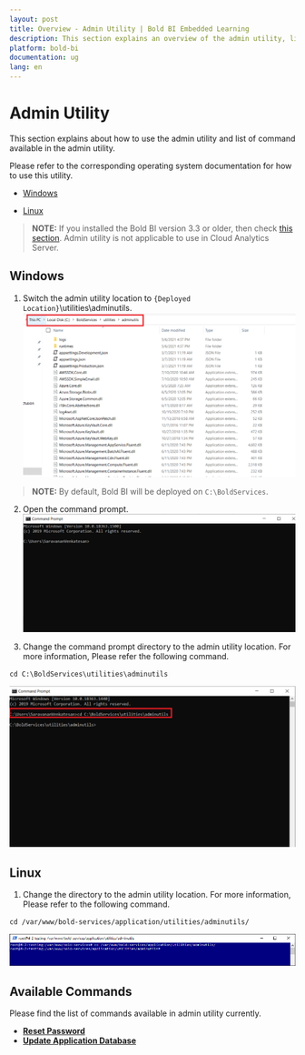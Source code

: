```yaml
---
layout: post
title: Overview - Admin Utility | Bold BI Embedded Learning
description: This section explains an overview of the admin utility, list of available commands, and how to use those commands in the admin utility. 
platform: bold-bi
documentation: ug
lang: en
---
```


# Admin Utility

This section explains about how to use the admin utility and list of command available in the admin utility.

Please refer to the corresponding operating system documentation for how to use this utility.

* [Windows](/utilities/bold-bi-command-line-tools/#windows)

* [Linux](/utilities/bold-bi-command-line-tools/#linux)

 >**NOTE:** If you installed the Bold BI version 3.3 or older, then check [this section](/utilities/bold-bi-command-line-tools/v3.3-or-older/). Admin utility is not applicable to use in Cloud Analytics Server.
 
## Windows

1. Switch the admin utility location to `{Deployed Location}`\utilities\adminutils. 
![folder](/static/assets/admin-utility/images/folderpath.png)  
> **NOTE:** By default, Bold BI will be deployed on `C:\BoldServices`.

2. Open the command prompt.  
![cmd-window](/static/assets/admin-utility/images/cmdpmpt1.png) 

3. Change the command prompt directory to the admin utility location. For more information, Please refer the following command.
~~~
cd C:\BoldServices\utilities\adminutils
~~~  
![utils-cmd](/static/assets/admin-utility/images/utilscmd-1.png)

## Linux

1. Change the directory to the admin utility location. For more information, Please refer to the following command.
~~~
cd /var/www/bold-services/application/utilities/adminutils/
~~~  
![utils-cmd](/static/assets/admin-utility/images/linux-cd.png)

## Available Commands

Please find the list of commands available in admin utility currently.  
* [**Reset Password**](/utilities/bold-bi-command-line-tools/reset-password/)
* [**Update Application Database**](/utilities/bold-bi-command-line-tools/reset-application-database/)